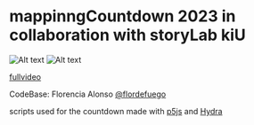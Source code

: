 # mappinngCountdown 2023 in collaboration with storyLab kiU
![Alt text](https://github.com/Koproduktionslabor/mappinngCountdown23/blob/main/WhatsApp%20Image%202023-10-09%20at%202.18.03%20PM%20(1).jpeg?raw=true)
![Alt text](https://github.com/Koproduktionslabor/mappinngCountdown23/blob/main/WhatsApp%20Image%202023-10-09%20at%202.18.03%20PM.jpeg?raw=true)

[fullvideo](https://www.youtube.com/watch?v=KHVezPS6yls&ab_channel=storyLabkiUderFachhochschuleDortmund)

CodeBase: Florencia Alonso [@flordefuego](https://github.com/flordefuego)

scripts used for the countdown made with [p5js](https://p5js.org/) and [Hydra](https://github.com/hydra-synth/hydra)

